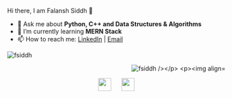 <!--
**fsiddh/fsiddh** is a ✨ _special_ ✨ repository because its `README.md` (this file) appears on your GitHub profile.

Here are some ideas to get you started:

- 🔭 I’m currently working on ...
- 🌱 I’m currently learning ...
- 👯 I’m looking to collaborate on ...
- 🤔 I’m looking for help with ...
- 💬 Ask me about ...
- 📫 How to reach me: ...
- 😄 Pronouns: ...
- ⚡ Fun fact: ...
-->

<hi align="center">Hi there, I am Falansh Siddh 👋</h1>

- 💬 Ask me about <strong>Python, C++ and Data Structures & Algorithms </strong>
- 🌱 I’m currently learning <strong>MERN Stack</strong>
- 📫 How to reach me: <a href="https://www.linkedin.com/in/falansh-siddh/" target="_blank">LinkedIn</a> | <a href="falansh.rs@gmail.com" target="_blank">Email</a>

<p>
  <img src="https://github-readme-stats.vercel.app/api?username=fsiddh&show_icons=true" alt="fsiddh">
</p>  

<div>
<p align = "right"><img align="center" src="https://github-readme-streak-stats.herokuapp.com/?user=fsiddh&" alt="fsiddh /></p>
<p><img align="left" src="https://github-readme-stats.vercel.app/api/top-langs?username=fsiddh&show_icons=true&locale=en&layout=compact" alt="fsiddh" /></p>
</div>

<p align ="center">
  <a href="https://www.linkedin.com/in/falansh-siddh/" target="_blank"><img src="https://cdn.jsdelivr.net/npm/simple-icons@3.0.1/icons/linkedin.svg" height="30"      width="30"></a>
  &nbsp;&nbsp;&nbsp;&nbsp;
  <a href="Soon" target="_blank"><img src="https://cdn.jsdelivr.net/npm/simple-icons@3.0.1/icons/twitter.svg" height="30" width="30"></a>
</p>




